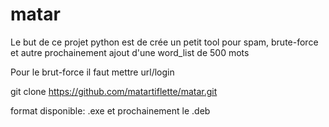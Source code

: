 # matar
Le but de ce projet python est de crée un petit tool pour spam, brute-force et autre prochainement
ajout d'une word_list de 500 mots

Pour le brut-force il faut mettre url/login

git clone https://github.com/matartiflette/matar.git


format disponible: .exe et prochainement le .deb
